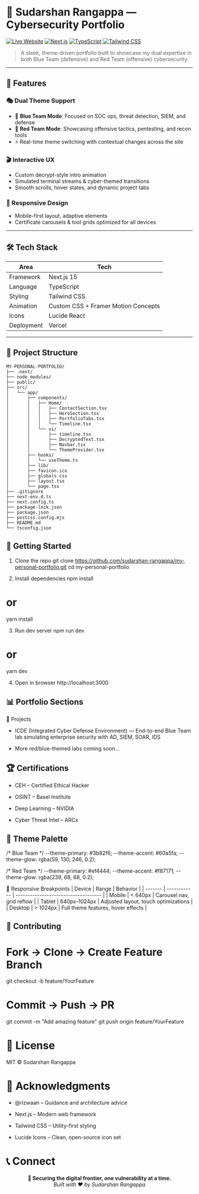 # 🚀 Sudarshan Rangappa — Cybersecurity Portfolio

[![Live Website](https://img.shields.io/badge/Live-sudarshanrangappa.in.net-blue?style=for-the-badge)](https://www.sudarshanrangappa.in.net)
[![Next.js](https://img.shields.io/badge/Next.js-15-black?style=for-the-badge&logo=next.js)](https://nextjs.org/)
[![TypeScript](https://img.shields.io/badge/TypeScript-5.0-blue?style=for-the-badge&logo=typescript)](https://www.typescriptlang.org/)
[![Tailwind CSS](https://img.shields.io/badge/Tailwind-CSS-38B2AC?style=for-the-badge&logo=tailwind-css)](https://tailwindcss.com/)

> A sleek, theme-driven portfolio built to showcase my dual expertise in both Blue Team (defensive) and Red Team (offensive) cybersecurity.

---

## 🌟 Features

### 🎭 Dual Theme Support
- 🔵 **Blue Team Mode**: Focused on SOC ops, threat detection, SIEM, and defense
- 🔴 **Red Team Mode**: Showcasing offensive tactics, pentesting, and recon tools
- ⚡ Real-time theme switching with contextual changes across the site

### 🎬 Interactive UX
- Custom decrypt-style intro animation
- Simulated terminal streams & cyber-themed transitions
- Smooth scrolls, hover states, and dynamic project tabs

### 📱 Responsive Design
- Mobile-first layout, adaptive elements
- Certificate carousels & tool grids optimized for all devices

---

## 🛠️ Tech Stack

| Area         | Tech                               |
|--------------|------------------------------------|
| Framework    | Next.js 15                         |
| Language     | TypeScript                         |
| Styling      | Tailwind CSS                       |
| Animation    | Custom CSS + Framer Motion Concepts |
| Icons        | Lucide React                       |
| Deployment   | Vercel                             |

---

## 📁 Project Structure

```
MY-PERSONAL-PORTFOLIO/
├── .next/
├── node_modules/
├── public/
├── src/
│   └── app/
│       ├── components/
│       │   ├── Home/
│       │   │   ├── ContactSection.tsx
│       │   │   ├── HeroSection.tsx
│       │   │   ├── PortfolioTabs.tsx
│       │   │   └── Timeline.tsx
│       │   └── ui/
│       │       ├── timeline.tsx
│       │       ├── DecryptedText.tsx
│       │       ├── Navbar.tsx
│       │       └── ThemeProvider.tsx
│       ├── hooks/
│       │   └── useTheme.ts
│       ├── lib/
│       ├── favicon.ico
│       ├── globals.css
│       ├── layout.tsx
│       └── page.tsx
├── .gitignore
├── next-env.d.ts
├── next.config.ts
├── package-lock.json
├── package.json
├── postcss.config.mjs
├── README.md
└── tsconfig.json
```

## 🚀 Getting Started

 1. Clone the repo
git clone https://github.com/sudarshan-rangappa/my-personal-portfolio.git
cd my-personal-portfolio

 2. Install dependencies
npm install
# or
yarn install

 3. Run dev server
npm run dev
# or
yarn dev

 4. Open in browser
http://localhost:3000


## 📊 Portfolio Sections
🧰 Projects

- ICDE (Integrated Cyber Defense Environment) — End-to-end Blue Team lab simulating enterprise security with AD, SIEM, SOAR, IDS

- More red/blue-themed labs coming soon...

## 🏆 Certifications

- CEH – Certified Ethical Hacker

- OSINT – Basel Institute

- Deep Learning – NVIDIA

- Cyber Threat Intel – ARCx

## 🎨 Theme Palette

/* Blue Team */
--theme-primary: #3b82f6;
--theme-accent:  #60a5fa;
--theme-glow:    rgba(59, 130, 246, 0.2);

/* Red Team */
--theme-primary: #ef4444;
--theme-accent:  #f87171;
--theme-glow:    rgba(239, 68, 68, 0.2);

📱 Responsive Breakpoints
| Device  | Range        | Behavior                             |
| ------- | ------------ | ------------------------------------ |
| Mobile  | < 640px      | Carousel nav, grid reflow            |
| Tablet  | 640px–1024px | Adjusted layout, touch optimizations |
| Desktop | > 1024px     | Full theme features, hover effects   |

## 🤝 Contributing
# Fork → Clone → Create Feature Branch
git checkout -b feature/YourFeature

# Commit → Push → PR
git commit -m "Add amazing feature"
git push origin feature/YourFeature


# 📄 License
MIT © Sudarshan Rangappa

# 🙏 Acknowledgments
- @rizwaan – Guidance and architecture advice

- Next.js – Modern web framework

- Tailwind CSS – Utility-first styling

- Lucide Icons – Clean, open-source icon set

# 📞 Connect
<div align="center">
  <strong>🔐 Securing the digital frontier, one vulnerability at a time.</strong><br/>
  <em>Built with ❤️ by Sudarshan Rangappa</em>
</div>
